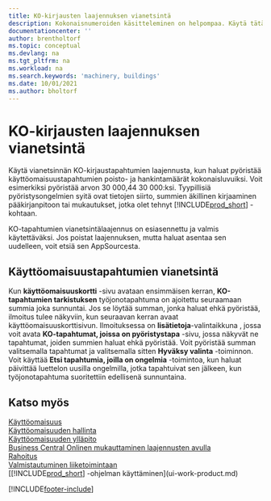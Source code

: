 ```yaml
---
title: KO-kirjausten laajennuksen vianetsintä
description: Kokonaisnumeroiden käsitteleminen on helpompaa. Käytä tätä laajennusta käyttöomaisuuden pyöristyksessä KO-kirjauksiin.
documentationcenter: ''
author: brentholtorf
ms.topic: conceptual
ms.devlang: na
ms.tgt_pltfrm: na
ms.workload: na
ms.search.keywords: 'machinery, buildings'
ms.date: 10/01/2021
ms.author: bholtorf
---
```

# <a name="the-troubleshooting-fa-ledger-entries-extension"></a><a name="the-troubleshooting-fa-ledger-entries-extension"></a>KO-kirjausten laajennuksen vianetsintä
Käytä vianetsinnän KO-kirjaustapahtumien laajennusta, kun haluat pyöristää käyttöomaisuustapahtumien poisto- ja hankintamäärät kokonaisluvuiksi. Voit esimerkiksi pyöristää arvon 30 000,44 30 000:ksi. Tyypillisiä pyöristysongelmien syitä ovat tietojen siirto, summien äkillinen kirjaaminen pääkirjanpitoon tai mukautukset, jotka olet tehnyt [!INCLUDE[prod_short](includes/prod_short.md)] -kohtaan.

KO-tapahtumien vianetsintälaajennus on esiasennettu ja valmis käytettäväksi. Jos poistat laajennuksen, mutta haluat asentaa sen uudelleen, voit etsiä sen AppSourcesta.

## <a name="troubleshooting-fixed-asset-ledger-entries"></a><a name="troubleshooting-fixed-asset-ledger-entries"></a>Käyttöomaisuustapahtumien vianetsintä
Kun **käyttöomaisuuskortti** -sivu avataan ensimmäisen kerran, **KO-tapahtumien tarkistuksen** työjonotapahtuma on ajoitettu seuraamaan summia joka sunnuntai. Jos se löytää summan, jonka haluat ehkä pyöristää, ilmoitus tulee näkyviin, kun seuraavan kerran avaat käyttöomaisuuskorttisivun. Ilmoituksessa on **lisätietoja**-valintaikkuna , jossa voit avata **KO-tapahtumat, joissa on pyöristystapa** -sivu, jossa näkyvät ne tapahtumat, joiden summien haluat ehkä pyöristää. Voit pyöristää summan valitsemalla tapahtumat ja valitsemalla sitten **Hyväksy valinta** -toiminnon. Voit käyttää **Etsi tapahtumia, joilla on ongelmia** -toimintoa, kun haluat päivittää luettelon uusilla ongelmilla, jotka tapahtuivat sen jälkeen, kun työjonotapahtuma suoritettiin edellisenä sunnuntaina.

## <a name="see-also"></a><a name="see-also"></a>Katso myös
[Käyttöomaisuus](fa-manage.md)  
[Käyttöomaisuuden hallinta](fa-manage.md)  
[Käyttöomaisuuden ylläpito](fa-how-maintain.md)  
[Business Central Onlinen mukauttaminen laajennusten avulla](ui-extensions.md)  
[Rahoitus](finance.md)  
[Valmistautuminen liiketoimintaan](ui-get-ready-business.md)  
[[!INCLUDE[prod_short](includes/prod_short.md)] -ohjelman käyttäminen](ui-work-product.md)  


[!INCLUDE[footer-include](includes/footer-banner.md)]



